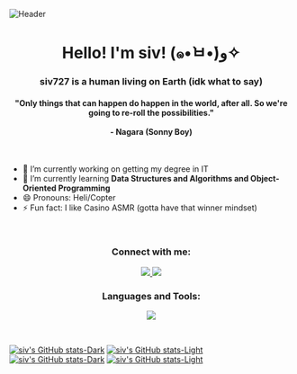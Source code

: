![Header](./sivbanner.png)
<h1 align="center"> Hello! I'm siv! (๑•̀ㅂ•́)و✧ </h1>
<h3 align="center">siv727 is a human living on Earth (idk what to say)</h3>
<h4 align="center">"Only things that can happen do happen in the world, after all. So we're going to re-roll the possibilities." <br><br> - Nagara (Sonny Boy)</h4>
<br>
<!-- <p align="center"> <img src="https://komarev.com/ghpvc/?username=dymnomz&label=Profile%20views&color=32a86d&style=flat-square&label=Profile+Views" alt="dymnomz profile view count" /> </p> -->


- 🔭 I’m currently working on getting my degree in IT
- 🌱 I’m currently learning **Data Structures and Algorithms and Object-Oriented Programming**
- 😄 Pronouns: Heli/Copter
- ⚡ Fun fact: I like Casino ASMR (gotta have that winner mindset)

<br>

<h3 align="Center">Connect with me:</h3>
<p align="center" >
<!--  <a href="https://www.linkedin.com/in/dymierborgonia/">
    <img src="https://skillicons.dev/icons?i=linkedin" />
  &bg_color=001A0C&border_radius=9.0&text_color=FFE372
  &bg_color=001A0C&border_radius=9.0&text_color=FFE372
  </a> -->
  <a href="mailto:verinkai727@gmail.com" >
    <img src="https://skillicons.dev/icons?i=gmail" />
  </a>
  <a href="https://discord.com/users/735467108875632700/">
    <img src="https://skillicons.dev/icons?i=discord" />
  </a>
</p>

<h3 align="Center">Languages and Tools:</h3>
<p align="center">
  <a href="https://skillicons.dev">
    <img src="https://skillicons.dev/icons?i=c,py,java,vscode" />
  </a>
</p>

<br>

[![siv's GitHub stats-Dark](https://github-readme-stats.vercel.app/api?username=siv727\&show_icons=true\&theme=dark#gh-dark-mode-only)](https://github.com/anuraghazra/github-readme-stats#responsive-card-theme#gh-dark-mode-only)
[![siv's GitHub stats-Light](https://github-readme-stats.vercel.app/api?username=siv727\&show_icons=true\&theme=default#gh-light-mode-only)](https://github.com/anuraghazra/github-readme-stats#responsive-card-theme#gh-light-mode-only)
[![siv's GitHub stats-Dark](https://github-readme-stats.vercel.app/api/top-langs/?username=siv727&layout=donut&theme=dark#gh-dark-mode-only)](https://github.com/anuraghazra/github-readme-stats#responsive-card-theme#gh-dark-mode-only)
[![siv's GitHub stats-Light](https://github-readme-stats.vercel.app/api/top-langs/?username=siv727&layout=donut&theme=default#gh-light-mode-only)](https://github.com/anuraghazra/github-readme-stats#responsive-card-theme#gh-light-mode-only)
